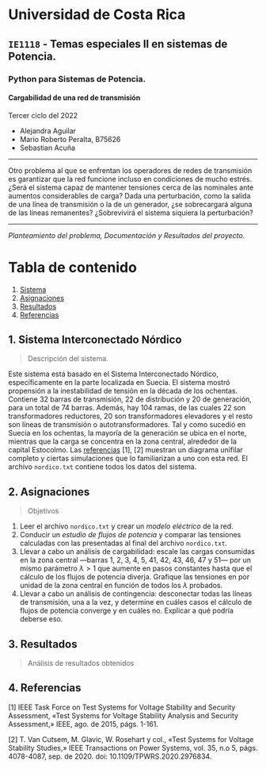# Universidad de Costa Rica
## `IE1118` - Temas especiales II en sistemas de Potencia.
### Python para Sistemas de Potencia.
#### Cargabilidad de una red de transmisión

Tercer ciclo del 2022

- Alejandra Aguilar
- Mario Roberto Peralta, B75626
- Sebastian Acuña

---

Otro problema al que se enfrentan los operadores de redes de transmisión es garantizar que la red funcione incluso en condiciones de mucho estrés. ¿Será el sistema capaz de mantener tensiones cerca de las nominales ante aumentos considerables de carga? Dada una perturbación, como la salida de una línea de transmisión o la de un generador, ¿se sobrecargará alguna de las líneas remanentes? ¿Sobrevivirá el sistema siquiera la perturbación?

---

*Planteamiento del problema, Documentación y Resultados del proyecto.*

# Tabla de contenido
1. [Sistema](#1.0) <br>
1. [Asignaciones](#2.0) <br>
1. [Resultados](#3.0) <br>
1. [Referencias](#4.0) <br>

## 1. Sistema Interconectado Nórdico <a class="anchor" id="1.0"></a>
>  Descripción del sistema. <br>

Este sistema está basado en el Sistema Interconectado Nórdico, específicamente en la parte localizada en Suecia. El sistema mostró propensión a la inestabilidad de tensión en la década de los ochentas. Contiene 32 barras de transmisión, 22 de distribución y 20 de generación, para un total de 74 barras. Además, hay 104 ramas, de las cuales 22 son transformadores reductores, 20 son transformadores elevadores y el resto son líneas de transmisión o autotransformadores. Tal y como sucedió en Suecia en los ochentas, la mayoría de la generación se ubica en el norte, mientras que la carga se concentra en la zona central, alrededor de la capital Estocolmo. Las [referencias](#4.0) [1], [2] muestran un diagrama unifilar completo y ciertas simulaciones que lo familiarizan a uno con esta red. El archivo `nordico.txt` contiene todos los datos del sistema.

## 2. Asignaciones <a class="anchor" id="2.0"></a>
> Objetivos <br>

1. Leer el archivo `nordico.txt` y crear un *modelo eléctrico* de la red.
1. Conducir un *estudio de flujos de potencia* y comparar las tensiones calculadas con las presentadas al final del archivo `nordico.txt`.
1. Llevar a cabo un análisis de cargabilidad: escale las cargas consumidas en la zona central —barras 1, 2, 3, 4, 5, 41, 42, 43, 46, 47 y 51— por un mismo parámetro $\lambda > 1$ que aumente en pasos constantes hasta que el cálculo de los flujos de potencia diverja. Grafique las tensiones en por unidad de la zona central en función de todos los $\lambda$ probados.
1. Llevar a cabo un análisis de contingencia: desconectar todas las líneas de transmisión, una a la vez, y determine en cuáles casos el cálculo de flujos de potencia converge y en cuáles no. Explicar a qué podría deberse eso.

## 3. Resultados <a class="anchor" id="3.0"></a>
>  Análisis de resultados obtenidos <br>

## 4. Referencias <a class="anchor" id="4.0"></a>

$[1]$ IEEE Task Force on Test Systems for Voltage Stability and Security Assessment, «Test Systems for Voltage Stability Analysis and Security Assessment,» IEEE, ago. de 2015, págs. 1-161.

$[2]$ T. Van Cutsem, M. Glavic, W. Rosehart y col., «Test Systems for Voltage Stability Studies,» IEEE Transactions on Power Systems, vol. 35, n.o 5, págs. 4078-4087, sep. de 2020. doi: 10.1109/TPWRS.2020.2976834.